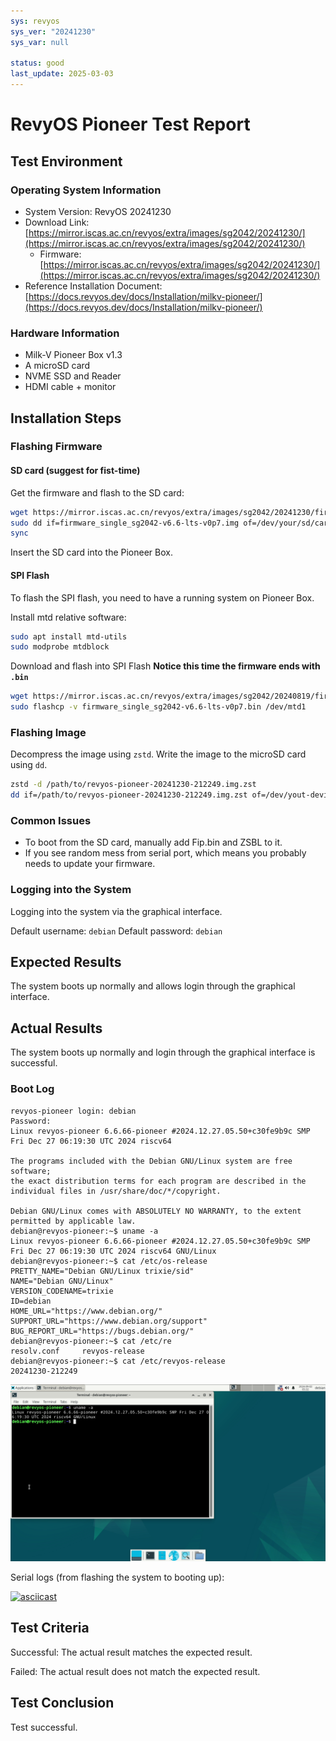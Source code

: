 ```yaml
---
sys: revyos
sys_ver: "20241230"
sys_var: null

status: good
last_update: 2025-03-03
---
```


# RevyOS Pioneer Test Report

## Test Environment

### Operating System Information

- System Version: RevyOS 20241230
- Download Link: [https://mirror.iscas.ac.cn/revyos/extra/images/sg2042/20241230/](https://mirror.iscas.ac.cn/revyos/extra/images/sg2042/20241230/)
  - Firmware: [https://mirror.iscas.ac.cn/revyos/extra/images/sg2042/20241230/](https://mirror.iscas.ac.cn/revyos/extra/images/sg2042/20241230/)
- Reference Installation Document: [https://docs.revyos.dev/docs/Installation/milkv-pioneer/](https://docs.revyos.dev/docs/Installation/milkv-pioneer/)

### Hardware Information

- Milk-V Pioneer Box v1.3
- A microSD card
- NVME SSD and Reader
- HDMI cable + monitor

## Installation Steps

### Flashing Firmware

#### SD card (suggest for fist-time)

Get the firmware and flash to the SD card:
```bash
wget https://mirror.iscas.ac.cn/revyos/extra/images/sg2042/20241230/firmware_single_sg2042-v6.6-lts-v0p7.img
sudo dd if=firmware_single_sg2042-v6.6-lts-v0p7.img of=/dev/your/sd/card
sync
```

Insert the SD card into the Pioneer Box.

#### SPI Flash

To flash the SPI flash, you need to have a running system on Pioneer Box.

Install mtd relative software:
```bash
sudo apt install mtd-utils
sudo modprobe mtdblock
```

Download and flash into SPI Flash **Notice this time the firmware ends with `.bin`**
```bash
wget https://mirror.iscas.ac.cn/revyos/extra/images/sg2042/20240819/firmware_single_sg2042-v6.6-lts-v0p7.bin
sudo flashcp -v firmware_single_sg2042-v6.6-lts-v0p7.bin /dev/mtd1
```

### Flashing Image

Decompress the image using `zstd`.
Write the image to the microSD card using `dd`.

```bash
zstd -d /path/to/revyos-pioneer-20241230-212249.img.zst
dd if=/path/to/revyos-pioneer-20241230-212249.img.zst of=/dev/yout-device bs=4M status=progress
```

### Common Issues

- To boot from the SD card, manually add Fip.bin and ZSBL to it.
- If you see random mess from serial port, which means you probably needs to update your firmware.

### Logging into the System

Logging into the system via the graphical interface.

Default username: `debian`
Default password: `debian`

## Expected Results

The system boots up normally and allows login through the graphical interface.

## Actual Results

The system boots up normally and login through the graphical interface is successful.

### Boot Log

```log
revyos-pioneer login: debian
Password: 
Linux revyos-pioneer 6.6.66-pioneer #2024.12.27.05.50+c30fe9b9c SMP Fri Dec 27 06:19:30 UTC 2024 riscv64

The programs included with the Debian GNU/Linux system are free software;
the exact distribution terms for each program are described in the
individual files in /usr/share/doc/*/copyright.

Debian GNU/Linux comes with ABSOLUTELY NO WARRANTY, to the extent
permitted by applicable law.
debian@revyos-pioneer:~$ uname -a
Linux revyos-pioneer 6.6.66-pioneer #2024.12.27.05.50+c30fe9b9c SMP Fri Dec 27 06:19:30 UTC 2024 riscv64 GNU/Linux
debian@revyos-pioneer:~$ cat /etc/os-release 
PRETTY_NAME="Debian GNU/Linux trixie/sid"
NAME="Debian GNU/Linux"
VERSION_CODENAME=trixie
ID=debian
HOME_URL="https://www.debian.org/"
SUPPORT_URL="https://www.debian.org/support"
BUG_REPORT_URL="https://bugs.debian.org/"
debian@revyos-pioneer:~$ cat /etc/re
resolv.conf     revyos-release  
debian@revyos-pioneer:~$ cat /etc/revyos-release 
20241230-212249
```


![desktop_uname](./desktop.png)

Serial logs (from flashing the system to booting up):

[![asciicast](https://asciinema.org/a/OFK3vNsNvS9zHLPXAI46ynBtd.svg)](https://asciinema.org/a/OFK3vNsNvS9zHLPXAI46ynBtd)

## Test Criteria

Successful: The actual result matches the expected result.

Failed: The actual result does not match the expected result.

## Test Conclusion

Test successful.
